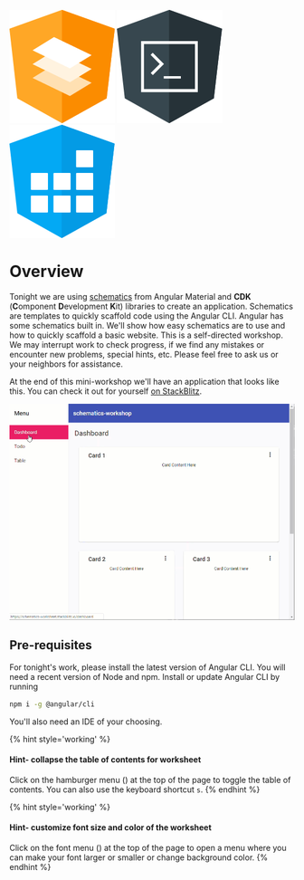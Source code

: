 ![](assets/logos/material.png) ![](assets/logos/cli.png) ![](assets/logos/cdk.png)

# Overview

Tonight we are using [schematics](https://angular.io/guide/schematics) from Angular Material and **CDK** (**C**omponent **D**evelopment **K**it) libraries to create an application. Schematics are templates to quickly scaffold code using the Angular CLI. Angular has some schematics built in. We'll show how easy schematics are to use and how to quickly scaffold a basic website. This is a self-directed workshop. We may interrupt work to check progress, if we find any mistakes or encounter new problems, special hints, etc. Please feel free to ask us or your neighbors for assistance.

At the end of this mini-workshop we'll have an application that looks like this. You can check it out for yourself [on StackBlitz](https://schematics-worksheet.stackblitz.io).

![](assets/complete.gif)

## Pre-requisites
For tonight's work, please install the latest version of Angular CLI. You will need a recent version of Node and npm. Install or update Angular CLI by running 

```sh
npm i -g @angular/cli
```

You'll also need an IDE of your choosing.

{% hint style='working' %}
#### Hint- collapse the table of contents for worksheet

Click on the hamburger menu (<i class="fa fa-bars" aria-hidden="true"></i>) at the top of the page to toggle the table of contents. You can also use the keyboard shortcut `s`.
{% endhint %}

{% hint style='working' %}
#### Hint- customize font size and color of the worksheet

Click on the font menu (<i class="fa fa-font" aria-hidden="true"></i>) at the top of the page to open a menu where you can make your font larger or smaller or change background color.
{% endhint %}
